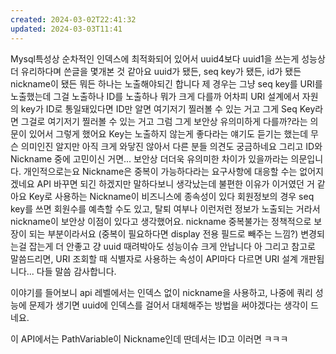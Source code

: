 ```yaml
---
created: 2024-03-02T22:41:32
updated: 2024-03-03T11:41
---
```

Mysql특성상 순차적인 인덱스에 최적화되어 있어서 uuid4보다 uuid1을 쓰는게 성능상 더 유리하다며 쓴글을 몇개본 것 같아요
uuid가 됐든, seq key가 됐든, id가 됐든 nickname이 됐든
뭐든 하나는 노출해야되긴 합니다
제 경우는 그냥 seq key를 URI를 노출했는데
그걸 노출하나 ID를 노출하나 뭐가 크게 다를까
어차피 URI 설계에서 자원의 key가 ID로 통일돼있다면
ID만 알면 여기저기 찔러볼 수 있는 거고
그게 Seq Key라면 그걸로 여기저기 찔러볼 수 있는 거고
그럼 그게 보안상 유의미하게 다를까?라는 의문이 있어서 그렇게 했어요
Key는 노출하지 않는게 좋다라는 얘기도 듣기는 했는데 무슨 의미인진 알지만 아직 크게 와닿진 않아서
다른 분들 의견도 궁금하네요
그리고 ID와 Nickname 중에 고민이신 거면... 보안상 더더욱 유의미한 차이가 있을까라는 의문입니다. 개인적으로는요
Nickname은 중복이 가능하다라는 요구사항에 대응할 수는 없어지겠네요
API 바꾸면 되긴 하겠지만
말하다보니 생각났는데 불편한 이유가 이거였던 거 같아요
Key로 사용하는 Nickname이 비즈니스에 종속성이 있다
회원정보의 경우 seq key를 쓰면 회원수를 예측할 수도 있고, 탈퇴 여부나 이런저런 정보가 노출되는 거라서 nickname이 보안상 이점이 있다고 생각했어요. nickname 중복불가는 정책적으로 보장이 되는 부분이라서요 (중복이 필요하다면 display 전용 필드로 빼주는 느낌?)
변경되는걸 잡는게 더  안좋고
걍 uuid  때려박아도 성능이슈 크게 안납니다
아 그리고 참고로 말씀드리면, URI 조회할 때 식별자로 사용하는 속성이 API마다 다르면 URI 설계 개판됩니다...
다들 말씀 감사합니다.

이야기를 들어보니 api 레벨에서는 인덱스 없이 nickname을 사용하고, 나중에 쿼리 성능에 문제가 생기면 uuid에 인덱스를 걸어서 대체해주는 방법을 써야겠다는 생각이 드네요.

이 API에서는 PathVariable이 Nickname인데 딴데서는 ID고 이러면 ㅋㅋㅋ